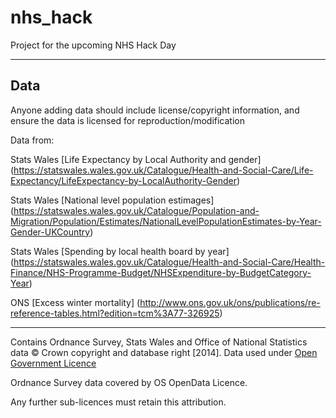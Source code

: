 nhs_hack
========

Project for the upcoming NHS Hack Day


-----
Data
-----

Anyone adding data should include license/copyright information, and ensure the data is licensed for reproduction/modification

Data from:

Stats Wales [Life Expectancy by Local Authority and gender] (https://statswales.wales.gov.uk/Catalogue/Health-and-Social-Care/Life-Expectancy/LifeExpectancy-by-LocalAuthority-Gender) 

Stats Wales [National level population estimages] (https://statswales.wales.gov.uk/Catalogue/Population-and-Migration/Population/Estimates/NationalLevelPopulationEstimates-by-Year-Gender-UKCountry)

Stats Wales [Spending by local health board by year] (https://statswales.wales.gov.uk/Catalogue/Health-and-Social-Care/Health-Finance/NHS-Programme-Budget/NHSExpenditure-by-BudgetCategory-Year)

ONS [Excess winter mortality] (http://www.ons.gov.uk/ons/publications/re-reference-tables.html?edition=tcm%3A77-326925)



----

Contains Ordnance Survey, Stats Wales and Office of National Statistics data © Crown copyright and database right [2014]. Data used under [Open Government Licence](http://www.nationalarchives.gov.uk/doc/open-government-licence/version/3/)

Ordnance Survey data covered by OS OpenData Licence.

Any further sub-licences must retain this attribution.



